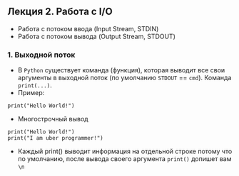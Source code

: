 ## Лекция 2. Работа с I/O

* Работа с потоком ввода (Input Stream, STDIN)
* Работа с потоком вывода (Output Stream, STDOUT)

### 1. Выходной поток
* В `Python` существует команда (функция), которая выводит все свои аргументы в выходной поток (по умолчанию `STDOUT` == `cmd`). Команда `print(...)`.
* Пример:
```
print("Hello World!")
```

* Многострочный вывод
```
print("Hello World!")
print("I am uber programmer!")
```

* Каждый print() выводит информация на отдельной строке потому что по умолчанию, после вывода своего аргумента `print()` допишет вам `\n`